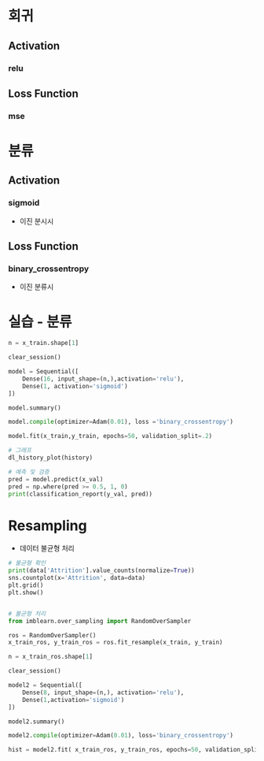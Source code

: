 




# 회귀

## Activation

### relu

## Loss Function

### mse



# 분류

## Activation

### sigmoid
- 이진 분시시
## Loss Function

### binary_crossentropy
- 이진 분류시






# 실습 - 분류

```python
n = x_train.shape[1]

clear_session()

model = Sequential([
    Dense(16, input_shape=(n,),activation='relu'),
    Dense(1, activation='sigmoid')
])

model.summary()

model.compile(optimizer=Adam(0.01), loss ='binary_crossentropy')

model.fit(x_train,y_train, epochs=50, validation_split=.2)

# 그래프
dl_history_plot(history)

# 예측 및 검증
pred = model.predict(x_val)
pred = np.where(pred >= 0.5, 1, 0)
print(classification_report(y_val, pred))
```



# Resampling
- 데이터 불균형 처리
```python
# 불균형 확인
print(data['Attrition'].value_counts(normalize=True))
sns.countplot(x='Attrition', data=data)
plt.grid()
plt.show()


# 불균형 처리
from imblearn.over_sampling import RandomOverSampler

ros = RandomOverSampler()
x_train_ros, y_train_ros = ros.fit_resample(x_train, y_train)

n = x_train_ros.shape[1]

clear_session()

model2 = Sequential([
    Dense(8, input_shape=(n,), activation='relu'),
    Dense(1,activation='sigmoid')
])

model2.summary()

model2.compile(optimizer=Adam(0.01), loss='binary_crossentropy')

hist = model2.fit( x_train_ros, y_train_ros, epochs=50, validation_split=.2).history
```

